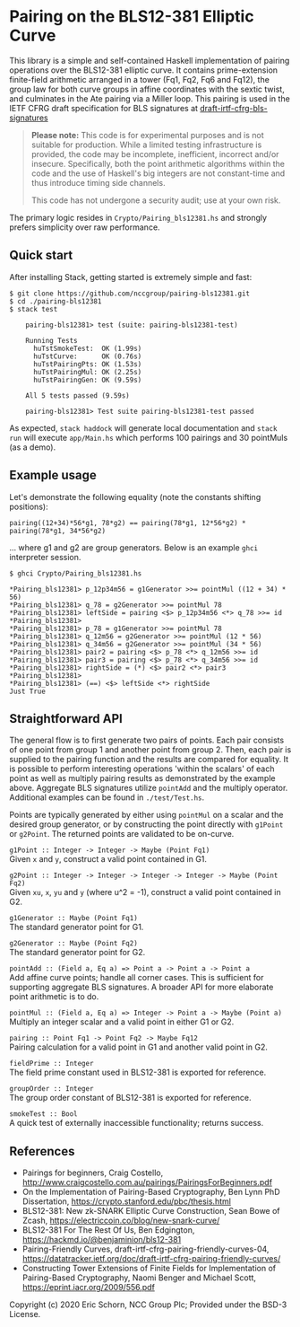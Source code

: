 # Pairing on the BLS12-381 Elliptic Curve

This library is a simple and self-contained Haskell implementation of pairing
operations over the BLS12-381 elliptic curve. It contains prime-extension 
finite-field arithmetic arranged in a tower (Fq1, Fq2, Fq6 and Fq12), the
group law for both curve groups in affine coordinates with the sextic twist, 
and culminates in the Ate pairing via a Miller loop. This pairing is used in 
the IETF CFRG draft specification for BLS signatures at
[draft-irtf-cfrg-bls-signatures](https://datatracker.ietf.org/doc/draft-irtf-cfrg-bls-signature/)

> **Please note:** This code is for experimental purposes and is not suitable
> for production. While a limited testing infrastructure is provided, the code 
> may be incomplete, inefficient, incorrect and/or insecure. Specifically, 
> both the point arithmetic algorithms within the code and the use of Haskell's
> big integers are not constant-time and thus introduce timing side channels.
>
> This code has not undergone a security audit; use at your own risk.

The primary logic resides in `Crypto/Pairing_bls12381.hs` and strongly prefers
simplicity over raw performance.


## Quick start

After installing Stack, getting started is extremely simple and fast:

    $ git clone https://github.com/nccgroup/pairing-bls12381.git
    $ cd ./pairing-bls12381
    $ stack test
    
        pairing-bls12381> test (suite: pairing-bls12381-test)
    
        Running Tests
          huTstSmokeTest:  OK (1.99s)
          huTstCurve:      OK (0.76s)
          huTstPairingPts: OK (1.53s)
          huTstPairingMul: OK (2.25s)
          huTstPairingGen: OK (9.59s)
    
        All 5 tests passed (9.59s)

        pairing-bls12381> Test suite pairing-bls12381-test passed

As expected, `stack haddock` will generate local documentation and `stack run`
will execute `app/Main.hs` which performs 100 pairings and 30 pointMuls (as a
demo).


## Example usage

Let's demonstrate the following equality (note the constants shifting positions):

`pairing((12+34)*56*g1, 78*g2) == pairing(78*g1, 12*56*g2) * pairing(78*g1, 34*56*g2)`

... where g1 and g2 are group generators. Below is an example `ghci` interpreter 
session.

    $ ghci Crypto/Pairing_bls12381.hs
    
    *Pairing_bls12381> p_12p34m56 = g1Generator >>= pointMul ((12 + 34) * 56)
    *Pairing_bls12381> q_78 = g2Generator >>= pointMul 78
    *Pairing_bls12381> leftSide = pairing <$> p_12p34m56 <*> q_78 >>= id
    *Pairing_bls12381>
    *Pairing_bls12381> p_78 = g1Generator >>= pointMul 78
    *Pairing_bls12381> q_12m56 = g2Generator >>= pointMul (12 * 56)
    *Pairing_bls12381> q_34m56 = g2Generator >>= pointMul (34 * 56)
    *Pairing_bls12381> pair2 = pairing <$> p_78 <*> q_12m56 >>= id
    *Pairing_bls12381> pair3 = pairing <$> p_78 <*> q_34m56 >>= id
    *Pairing_bls12381> rightSide = (*) <$> pair2 <*> pair3
    *Pairing_bls12381>
    *Pairing_bls12381> (==) <$> leftSide <*> rightSide
    Just True


## Straightforward API

The general flow is to first generate two pairs of points. Each pair consists
of one point from group 1 and another point from group 2. Then, each pair is
supplied to the pairing function and the results are compared for equality. It
is possible to perform interesting operations 'within the scalars' of each
point as well as multiply pairing results as demonstrated by the example above.
Aggregate BLS signatures utilize `pointAdd` and the multiply operator. Additional
examples can be found in `./test/Test.hs`.

Points are typically generated by either using `pointMul` on a scalar and the
desired group generator, or by constructing the point directly with 
`g1Point` or `g2Point`. The returned points are validated to be on-curve.


`g1Point :: Integer -> Integer -> Maybe (Point Fq1)`    
Given `x` and `y`, construct a valid point contained in G1.

`g2Point :: Integer -> Integer -> Integer -> Integer -> Maybe (Point Fq2)`    
Given `xu`, `x`, `yu` and `y` (where u^2 = -1), construct a valid point contained in G2.

`g1Generator :: Maybe (Point Fq1)`    
The standard generator point for G1.

`g2Generator :: Maybe (Point Fq2)`    
The standard generator point for G2.

`pointAdd :: (Field a, Eq a) => Point a -> Point a -> Point a`   
Add affine curve points; handle all corner cases. This is sufficient for supporting
aggregate BLS signatures. A broader API for more elaborate point arithmetic is to do.

`pointMul :: (Field a, Eq a) => Integer -> Point a -> Maybe (Point a)`    
Multiply an integer scalar and a valid point in either G1 or G2.

`pairing :: Point Fq1 -> Point Fq2 -> Maybe Fq12`    
Pairing calculation for a valid point in G1 and another valid point in G2.

`fieldPrime :: Integer`    
The field prime constant used in BLS12-381 is exported for reference.

`groupOrder :: Integer`    
The group order constant of BLS12-381 is exported for reference.

`smokeTest :: Bool`    
A quick test of externally inaccessible functionality; returns success.


## References

* Pairings for beginners, Craig Costello, 
  <http://www.craigcostello.com.au/pairings/PairingsForBeginners.pdf>
* On the Implementation of Pairing-Based Cryptography, Ben Lynn PhD 
  Dissertation, <https://crypto.stanford.edu/pbc/thesis.html>
* BLS12-381: New zk-SNARK Elliptic Curve Construction, Sean Bowe of 
  Zcash, <https://electriccoin.co/blog/new-snark-curve/>
* BLS12-381 For The Rest Of Us, Ben Edgington, <https://hackmd.io/@benjaminion/bls12-381>
* Pairing-Friendly Curves, draft-irtf-cfrg-pairing-friendly-curves-04,
  <https://datatracker.ietf.org/doc/draft-irtf-cfrg-pairing-friendly-curves/>
* Constructing Tower Extensions of Finite Fields for Implementation of Pairing-Based 
  Cryptography, Naomi Benger and Michael Scott, <https://eprint.iacr.org/2009/556.pdf>

Copyright (c) 2020 Eric Schorn, NCC Group Plc; Provided under the BSD-3 License.